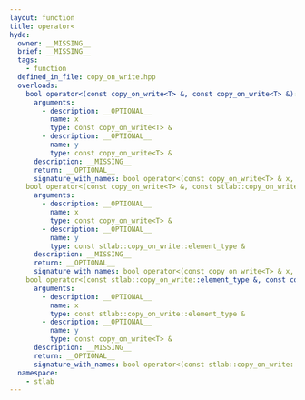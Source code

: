 ```yaml
---
layout: function
title: operator<
hyde:
  owner: __MISSING__
  brief: __MISSING__
  tags:
    - function
  defined_in_file: copy_on_write.hpp
  overloads:
    bool operator<(const copy_on_write<T> &, const copy_on_write<T> &):
      arguments:
        - description: __OPTIONAL__
          name: x
          type: const copy_on_write<T> &
        - description: __OPTIONAL__
          name: y
          type: const copy_on_write<T> &
      description: __MISSING__
      return: __OPTIONAL__
      signature_with_names: bool operator<(const copy_on_write<T> & x, const copy_on_write<T> & y)
    bool operator<(const copy_on_write<T> &, const stlab::copy_on_write::element_type &):
      arguments:
        - description: __OPTIONAL__
          name: x
          type: const copy_on_write<T> &
        - description: __OPTIONAL__
          name: y
          type: const stlab::copy_on_write::element_type &
      description: __MISSING__
      return: __OPTIONAL__
      signature_with_names: bool operator<(const copy_on_write<T> & x, const stlab::copy_on_write::element_type & y)
    bool operator<(const stlab::copy_on_write::element_type &, const copy_on_write<T> &):
      arguments:
        - description: __OPTIONAL__
          name: x
          type: const stlab::copy_on_write::element_type &
        - description: __OPTIONAL__
          name: y
          type: const copy_on_write<T> &
      description: __MISSING__
      return: __OPTIONAL__
      signature_with_names: bool operator<(const stlab::copy_on_write::element_type & x, const copy_on_write<T> & y)
  namespace:
    - stlab
---
```

